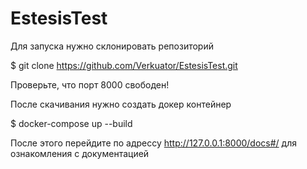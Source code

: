 # EstesisTest

Для запуска нужно склонировать репозиторий

$ git clone https://github.com/Verkuator/EstesisTest.git

Проверьте, что порт 8000 свободен!

После скачивания нужно создать докер контейнер

$ docker-compose up --build

После этого перейдите по адрессу <http://127.0.0.1:8000/docs#/> для ознакомления с документацией
